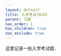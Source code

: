 ```yaml
---
layout: default
title: 入学考试(NJU)
parent: 习题
nav_order: 1
has_children: true
nav_exclude: true
---
```


这里记录一些入学考试题．